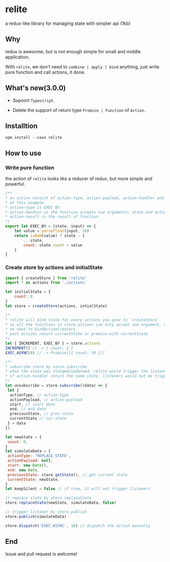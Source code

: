 # relite

a redux-like library for managing state with simpler api (1kb)

## Why

redux is awesome, but is not enough simple for small and middle application. 

With `relite`, we don't need to `combine | apply | bind` anything, just write pure function and call actions, it done.

## What's new(3.0.0)

+ Supoort `Typescript`.

+ Delete the support of return type `Promise | Function` of `Action`.

## Installtion

```shell
npm install --save relite
```

## How to use

### Write pure function

the action of `relite` looks like a reducer of redux, but more simple and powerful.

```javascript
/**
* an action consist of action-type, action-payload, action-handler and action-result
* at this example
* action-type is EXEC_BY
* action-handler is the function accepts two arguments: state and action-payload
* action-result is the result of function
*/
export let EXEC_BY = (state, input) => {
	let value = parseFloat(input, 10)
	return isNaN(value) ? state : {
		...state,
		count: state.count + value
	}
}
```

### Create store by actions and initialState

```javascript
import { createStore } from 'relite'
import * as actions from './actions'

let initialState = {
	count: 0
}
let store = createStore(actions, intialState)

/*
* relite will bind state for every actions you gave to `createStore`
* so all the functions in store.actions can only accept one argument, action-payload
* no need to bindActionCreators
* each actions return currentState or promise with currentState
*/
let { INCREMENT, EXEC_BY } = store.actions
INCREMENT() // -> { count: 1 }
EXEC_ASYNC(9) // -> Promise[[{ count: 10 }]]

/**
* subscribe store by store.subscribe
* when the state was changed/updateed, relite would trigger the listeners
* if action-handler return the same state, listeners would not be triggered
*/
let unsubscribe = store.subscribe((data) => {
 let {
  actionType, // action-type
  actionPayload, // action-payload
  start, // start date
  end, // end date
  previousState, // prev-state
  currentState // cur-state
 } = data
})

let newState = {
 count: 0,
}
let simulateData = {
 actionType: 'REPLACE_STATE',
 actionPayload: null,
 start: new Date(),
 end: new Date,
 previousState: store.getState(), // get current state
 currentState: newState,
}
let keepSilent = false // if true, it will not trigger listeners

// replace state by store.replaceState
store.replaceState(newState, simulateData, false)

// trigger listener by store.publish
store.publish(simulateData)

store.dispatch('EXEC_ASYNC', 10) // dispatch the action manually

```

## End

Issue and pull request is welcome!
